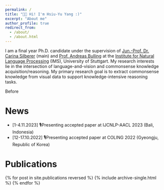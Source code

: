 ```yaml
---
permalink: /
title: "👋🏼 Hi! I'm Hsiu-Yu Yang :)"
excerpt: "About me"
author_profile: true
redirect_from: 
  - /about/
  - /about.html
---
```


I am a final year Ph.D. candidate under the supervision of [Jun.-Prof. Dr. Carina Silberer](https://sites.google.com/view/carinasilberer) (main) and [Prof. Andreas Bulling](https://perceptualui.org/people/bulling/) 
at the [Institute for Natural Language Processing](https://www.ims.uni-stuttgart.de/en/) (IMS), University of Stuttgart.
My research interests lie in the intersection of language-and-vision and commonsense knowledge acquisition/reasoning.
My primary research goal is to extract commonsense knowledge from visual data to support knowledge-intensive reasoning tasks.

Before 


News
======
* [1-4.11.2023] 🎙️Presenting accepted paper at IJCNLP-AACL 2023 (Bali, Indonesia)
* [12-17.10.2022] 🎙️Presenting accepted paper at COLING 2022 (Gyeongju, Republic of Korea)


Publications
======
{% for post in site.publications reversed %}
  {% include archive-single.html %}
{% endfor %}